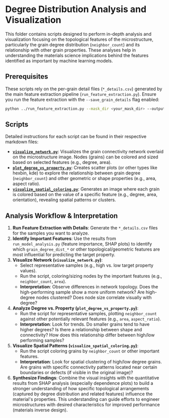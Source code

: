# Degree Distribution Analysis and Visualization

This folder contains scripts designed to perform in-depth analysis and visualization focusing on the topological features of the microstructure, particularly the grain degree distribution (`neighbor_count`) and its relationship with other grain properties. These analyses help in understanding the materials science implications behind the features identified as important by machine learning models.

## Prerequisites

These scripts rely on the per-grain detail files (`*_details.csv`) generated by the main feature extraction pipeline (`run_feature_extraction.py`). Ensure you run the feature extraction with the `--save_grain_details` flag enabled:

```bash
python ../run_feature_extraction.py --mask_dir <your_mask_dir> --output_csv <aggregate_output.csv> --save_grain_details --details_output_dir <your_details_dir>
```

## Scripts

Detailed instructions for each script can be found in their respective markdown files:

*   **[`visualize_network.py`](visualize_network.md)**: Visualizes the grain connectivity network overlaid on the microstructure image. Nodes (grains) can be colored and sized based on selected features (e.g., degree, area).
*   **[`plot_degree_vs_property.py`](plot_degree_vs_property.md)**: Creates scatter plots (or other types like hexbin, kde) to explore the relationship between grain degree (`neighbor_count`) and other geometric or shape properties (e.g., area, aspect ratio).
*   **[`visualize_spatial_coloring.py`](visualize_spatial_coloring.md)**: Generates an image where each grain is colored based on the value of a specific feature (e.g., degree, area, orientation), revealing spatial patterns or clusters.

## Analysis Workflow & Interpretation

1.  **Run Feature Extraction with Details**: Generate the `*_details.csv` files for the samples you want to analyze.
2.  **Identify Important Features**: Use the results from `run_model_analysis.py` (feature importance, SHAP plots) to identify which `grain_degree_dist_*` or other topological/geometric features are most influential for predicting the target property.
3.  **Visualize Network (`visualize_network.py`)**:
    *   Select representative samples (e.g., high vs. low target property values).
    *   Run the script, coloring/sizing nodes by the important features (e.g., `neighbor_count`, `area`).
    *   **Interpretation**: Observe differences in network topology. Does the high-performing sample show a more uniform network? Are high-degree nodes clustered? Does node size correlate visually with degree?
4.  **Analyze Degree vs. Property (`plot_degree_vs_property.py`)**:
    *   Run the script for representative samples, plotting `neighbor_count` against other potentially relevant features (e.g., `area`, `aspect_ratio`).
    *   **Interpretation**: Look for trends. Do smaller grains tend to have higher degrees? Is there a relationship between shape and connectivity? How does this relationship differ between high/low performing samples?
5.  **Visualize Spatial Patterns (`visualize_spatial_coloring.py`)**:
    *   Run the script coloring grains by `neighbor_count` or other important features.
    *   **Interpretation**: Look for spatial clustering of high/low degree grains. Are grains with specific connectivity patterns located near certain boundaries or defects (if visible in the original image)?
6.  **Synthesize Findings**: Combine the visual insights with the quantitative results from SHAP analysis (especially dependence plots) to build a stronger understanding of how specific topological arrangements (captured by degree distribution and related features) influence the material's properties. This understanding can guide efforts to engineer microstructures with desired characteristics for improved performance (materials inverse design).
